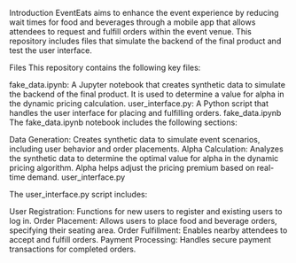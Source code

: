 Introduction
EventEats aims to enhance the event experience by reducing wait times for food and beverages through a mobile app that allows attendees to request and fulfill orders within the event venue. This repository includes files that simulate the backend of the final product and test the user interface.

Files
This repository contains the following key files:

fake_data.ipynb: A Jupyter notebook that creates synthetic data to simulate the backend of the final product. It is used to determine a value for alpha in the dynamic pricing calculation.
user_interface.py: A Python script that handles the user interface for placing and fulfilling orders.
fake_data.ipynb
The fake_data.ipynb notebook includes the following sections:

Data Generation: Creates synthetic data to simulate event scenarios, including user behavior and order placements.
Alpha Calculation: Analyzes the synthetic data to determine the optimal value for alpha in the dynamic pricing algorithm. Alpha helps adjust the pricing premium based on real-time demand.
user_interface.py

The user_interface.py script includes:

User Registration: Functions for new users to register and existing users to log in.
Order Placement: Allows users to place food and beverage orders, specifying their seating area.
Order Fulfillment: Enables nearby attendees to accept and fulfill orders.
Payment Processing: Handles secure payment transactions for completed orders.
